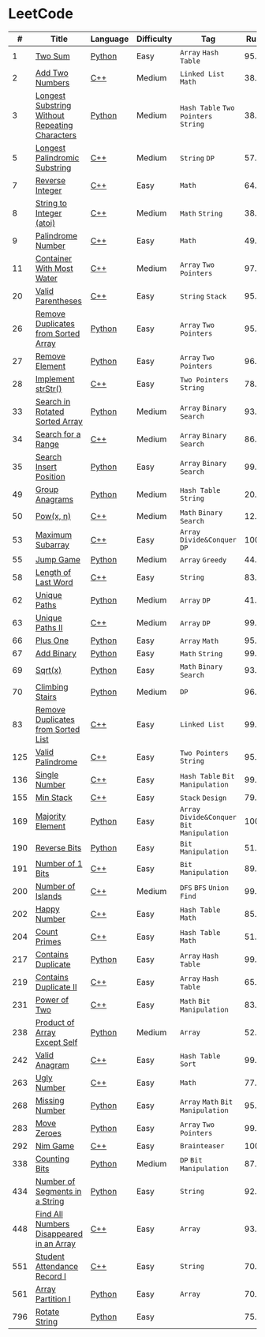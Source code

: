 
# LeetCode
| #    | Title        |Language       |Difficulty       |Tag                |Runtime|
| ---- | ------------ | ------------- | --------------- | ----------------- |-------|
| 1   | [Two Sum](https://leetcode.com/problems/two-sum/description/)                    | [Python](https://github.com/zjjyh96/LeetCode/blob/master/Python/001.py)    |Easy       |`Array` `Hash Table`   |95.47%|
| 2   | [Add Two Numbers](https://leetcode.com/problems/add-two-numbers/description/)   | [C++](https://github.com/zjjyh96/LeetCode/blob/master/C%2B%2B/002.cpp)     |Medium      |`Linked List` `Math`  |38.51%|
| 3   | [Longest Substring Without Repeating Characters](https://leetcode.com/problems/longest-substring-without-repeating-characters/description/) | [Python](https://github.com/zjjyh96/LeetCode/blob/master/Python/003.py)    |Medium           |`Hash Table` `Two Pointers`   `String`  |38.61%|
| 5   | [Longest Palindromic Substring](https://leetcode.com/problems/longest-palindromic-substring/description/)   | [C++](https://github.com/zjjyh96/LeetCode/blob/master/C%2B%2B/005.cpp)     |Medium      |`String` `DP`  |57.04%|
| 7   | [Reverse Integer](https://leetcode.com/problems/reverse-integer/description/)   | [C++](https://github.com/zjjyh96/LeetCode/blob/master/C%2B%2B/007.cpp)     |Easy        |`Math`                |64.08%|
| 8   | [String to Integer (atoi)](https://leetcode.com/problems/string-to-integer-atoi/description/)   | [C++](https://github.com/zjjyh96/LeetCode/blob/master/C%2B%2B/008.cpp)     |Medium        |`Math` `String`    |38.84%|
| 9   | [Palindrome Number](https://leetcode.com/problems/palindrome-number/description/)| [C++](https://github.com/zjjyh96/LeetCode/blob/master/C%2B%2B/009.cpp)    |Easy        |`Math`                |49.55%|
| 11  | [Container With Most Water](https://leetcode.com/problems/container-with-most-water/description/)| [C++](https://github.com/zjjyh96/LeetCode/blob/master/C%2B%2B/011.cpp)    |Medium       |`Array` `Two Pointers`      |97.43%|
| 20  | [Valid Parentheses](https://leetcode.com/problems/valid-parentheses/description/)   | [C++](https://github.com/zjjyh96/LeetCode/blob/master/C%2B%2B/020.cpp)     |Easy        |`String` `Stack`   |95.53%|
| 26  | [Remove Duplicates from Sorted Array](https://leetcode.com/problems/remove-duplicates-from-sorted-array/description/) | [Python](https://github.com/zjjyh96/LeetCode/blob/master/Python/026.py)        |Easy           |`Array` `Two Pointers`     |95.22%|
| 27  | [Remove Element](https://leetcode.com/problems/remove-element/description/) | [Python](https://github.com/zjjyh96/LeetCode/blob/master/Python/027.py)        |Easy           |`Array` `Two Pointers`     |96.38%|
| 28  | [Implement strStr()](https://leetcode.com/problems/implement-strstr/description/) | [C++](https://github.com/zjjyh96/LeetCode/blob/master/C%2B%2B/028.cpp)        |Easy           |`Two Pointers` `String`    |78.83%|
| 33  | [Search in Rotated Sorted Array](https://leetcode.com/problems/search-in-rotated-sorted-array/description/) | [Python](https://github.com/zjjyh96/LeetCode/blob/master/Python/033.py)        |Medium           |`Array` `Binary Search`       |93.83%|
| 34  | [Search for a Range](https://leetcode.com/problems/search-for-a-range/description/)      | [C++](https://github.com/zjjyh96/LeetCode/blob/master/C%2B%2B/034.cpp)     |Medium      |`Array` `Binary Search`|86.74%|
| 35  | [Search Insert Position](https://leetcode.com/problems/search-insert-position/description/) | [Python](https://github.com/zjjyh96/LeetCode/blob/master/Python/035.py)        |Easy           |`Array` `Binary Search`       |99.96%|
| 49  | [Group Anagrams](https://leetcode.com/problems/group-anagrams/description/) | [Python](https://github.com/zjjyh96/LeetCode/blob/master/Python/049.py)        |Medium           |`Hash Table` `String`       |20.61%|
| 50  | [Pow(x, n)](https://leetcode.com/problems/powx-n/description/)                  | [C++](https://github.com/zjjyh96/LeetCode/blob/master/C%2B%2B/050.cpp)     |Medium      |`Math` `Binary Search`|12.98%|
| 53  | [Maximum Subarray](https://leetcode.com/problems/maximum-subarray/description/)  | [C++](https://github.com/zjjyh96/LeetCode/blob/master/C%2B%2B/053.cpp)   |Easy       |`Array` `Divide&Conquer` `DP`       |100.00%|
| 55  | [Jump Game](https://leetcode.com/problems/jump-game/description/)    | [Python](https://github.com/zjjyh96/LeetCode/blob/master/Python/055.py)        |Medium           |`Array` `Greedy`       |44.31%|
| 58  | [Length of Last Word](https://leetcode.com/problems/length-of-last-word/description/)    | [C++](https://github.com/zjjyh96/LeetCode/blob/master/C%2B%2B/058.cpp)        |Easy           |`String`   |83.54%|
| 62  | [Unique Paths](https://leetcode.com/problems/unique-paths/description/) | [Python](https://github.com/zjjyh96/LeetCode/blob/master/Python/062.py)        |Medium           |`Array` `DP`       |41.79%|
| 63  | [Unique Paths II](https://leetcode.com/problems/unique-paths-ii/description/) | [C++](https://github.com/zjjyh96/LeetCode/blob/master/C%2B%2B/063.cpp)        |Medium           |`Array` `DP`       |99.10%|
| 66  | [Plus One](https://leetcode.com/problems/plus-one/description/)    | [Python](https://github.com/zjjyh96/LeetCode/blob/master/Python/066.py)        |Easy           |`Array` `Math`       |95.20%|
| 67  | [Add Binary](https://leetcode.com/problems/add-binary/description/)| [Python](https://github.com/zjjyh96/LeetCode/blob/master/Python/067.py)        |Easy           |`Math` `String`|99.90%|
| 69  | [Sqrt(x)](https://leetcode.com/problems/sqrtx/description/)        | [Python](https://github.com/zjjyh96/LeetCode/blob/master/Python/069.py)    |Easy        |`Math` `Binary Search`|93.52%|
| 70  | [Climbing Stairs](https://leetcode.com/problems/climbing-stairs/description/) | [Python](https://github.com/zjjyh96/LeetCode/blob/master/Python/070.py)        |Medium           |`DP`       |96.35%|
| 83  | [Remove Duplicates from Sorted List](https://leetcode.com/problems/remove-duplicates-from-sorted-list/description/)       | [C++](https://github.com/zjjyh96/LeetCode/blob/master/C%2B%2B/083.cpp)  |Easy      |`Linked List`  |99.34%|
| 125 | [Valid Palindrome](https://leetcode.com/problems/valid-palindrome/description/)       | [C++](https://github.com/zjjyh96/LeetCode/blob/master/C%2B%2B/125.cpp)  |Easy      |`Two Pointers` `String`  |95.16%|
| 136 | [Single Number](https://leetcode.com/problems/single-number/description/)       | [C++](https://github.com/zjjyh96/LeetCode/blob/master/C%2B%2B/136.cpp)  |Easy      |`Hash Table` `Bit Manipulation`       |99.40%|
| 155 | [Min Stack](https://leetcode.com/problems/min-stack/description/)         | [C++](https://github.com/zjjyh96/LeetCode/blob/master/C%2B%2B/155.cpp)     |Easy     |`Stack` `Design`   |79.71%|
| 169 | [Majority Element](https://leetcode.com/problems/majority-element/description/) | [Python](https://github.com/zjjyh96/LeetCode/blob/master/Python/169.py)        |Easy           |`Array` `Divide&Conquer` `Bit Manipulation`       |100.00%|
| 190 | [Reverse Bits](https://leetcode.com/problems/reverse-bits/description/) | [Python](https://github.com/zjjyh96/LeetCode/blob/master/Python/190.py)        |Easy           |`Bit Manipulation`       |51.31%|
| 191 | [Number of 1 Bits](https://leetcode.com/problems/number-of-1-bits/description/)          | [C++](https://github.com/zjjyh96/LeetCode/blob/master/C%2B%2B/191.cpp)     |Easy      |`Bit Manipulation`      |89.95%|
| 200 | [Number of Islands](https://leetcode.com/problems/number-of-islands/description/)        | [C++](https://github.com/zjjyh96/LeetCode/blob/master/C%2B%2B/200.cpp)     |Medium      |`DFS` `BFS` `Union Find`     |99.91%|
| 202 | [Happy Number](https://leetcode.com/problems/happy-number/description/)          | [C++](https://github.com/zjjyh96/LeetCode/blob/master/C%2B%2B/202.cpp)     |Easy      |`Hash Table` `Math`     |85.26%|
| 204 | [Count Primes](https://leetcode.com/problems/count-primes/description/)          | [C++](https://github.com/zjjyh96/LeetCode/blob/master/C%2B%2B/204.cpp)     |Easy      |`Hash Table` `Math`     |51.46%|
| 217 | [Contains Duplicate](https://leetcode.com/problems/contains-duplicate/description/) | [Python](https://github.com/zjjyh96/LeetCode/blob/master/Python/217.py)        |Easy           |`Array` `Hash Table`|99.83%|
| 219 | [Contains Duplicate II](https://leetcode.com/problems/contains-duplicate-ii/description/) | [C++](https://github.com/zjjyh96/LeetCode/blob/master/C%2B%2B/219.cpp)        |Easy           |`Array` `Hash Table`|65.09%|
| 231 | [Power of Two](https://leetcode.com/problems/power-of-two/description/) | [C++](https://github.com/zjjyh96/LeetCode/blob/master/C%2B%2B/231.cpp)        |Easy           |`Math` `Bit Manipulation`|83.03%|
| 238 | [Product of Array Except Self](https://leetcode.com/problems/product-of-array-except-self/description/) | [Python](https://github.com/zjjyh96/LeetCode/blob/master/Python/238.py)        |Medium           |`Array`       |52.21%|
| 242 | [Valid Anagram](https://leetcode.com/problems/valid-anagram/description/) | [C++](https://github.com/zjjyh96/LeetCode/blob/master/C%2B%2B/242.cpp)        |Easy           |`Hash Table` `Sort`       |99.39%|
| 263 | [Ugly Number](https://leetcode.com/problems/ugly-number/description/)            | [C++](https://github.com/zjjyh96/LeetCode/blob/master/C%2B%2B/263.cpp)     |Easy      |`Math`                   |77.79%|
| 268 | [Missing Number](https://leetcode.com/problems/missing-number/description/)    | [Python](https://github.com/zjjyh96/LeetCode/blob/master/Python/268.py)   |Easy           |`Array` `Math` `Bit Manipulation`       |95.78%|
| 283 | [Move Zeroes](https://leetcode.com/problems/move-zeroes/description/) | [Python](https://github.com/zjjyh96/LeetCode/blob/master/Python/283.py)        |Easy           |`Array` `Two Pointers`       |99.30%|
| 292 | [Nim Game](https://leetcode.com/problems/nim-game/description/) | [C++](https://github.com/zjjyh96/LeetCode/blob/master/C%2B%2B/292.cpp)        |Easy          |`Brainteaser`|100.00%|
| 338 | [Counting Bits](https://leetcode.com/problems/counting-bits/description/)        | [Python](https://github.com/zjjyh96/LeetCode/blob/master/Python/338.py) |Medium    |`DP` `Bit Manipulation`  |87.58%|
| 434 | [Number of Segments in a String](https://leetcode.com/problems/number-of-segments-in-a-string/description/)| [Python](https://github.com/zjjyh96/LeetCode/blob/master/Python/434.py)    |Easy        |`String`           |92.24%|
| 448 | [Find All Numbers Disappeared in an Array](https://leetcode.com/problems/find-all-numbers-disappeared-in-an-array/description/) | [C++](https://github.com/zjjyh96/LeetCode/blob/master/C%2B%2B/448.cpp)        |Easy           |`Array`       |93.54%|
| 551 | [Student Attendance Record I](https://leetcode.com/problems/student-attendance-record-i/description/)   | [C++](https://github.com/zjjyh96/LeetCode/blob/master/C%2B%2B/551.cpp)|Easy |`String`    |70.11%|
| 561 | [Array Partition I](https://leetcode.com/problems/array-partition-i/description/)| [Python](https://github.com/zjjyh96/LeetCode/blob/master/Python/561.py)    |Easy      |`Array`                  |70.98%|
| 796 | [Rotate String](https://leetcode.com/problems/rotate-string/description/)| [Python](https://github.com/zjjyh96/LeetCode/blob/master/Python/796.py)    |Easy      |               |75.88%|


<!-- ## Array

| #    | Title        |Language       |Difficulty       |Tag                |Runtime|
| ---- | ------------ | ------------- | --------------- | ----------------- |-------|
| 1  | [Two Sum](https://leetcode.com/problems/two-sum/description/)                    | [Python](https://github.com/zjjyh96/LeetCode/blob/master/Python/001.py)  |Easy       |`Array` `Hash Table`   |95.47%|
| 26 | [Remove Duplicates from Sorted Array](https://leetcode.com/problems/remove-duplicates-from-sorted-array/description/) | [Python](https://github.com/zjjyh96/LeetCode/blob/master/Python/026.py)        |Easy           |`Array` `Two Pointers`     |95.22%|
| 27 | [Remove Element](https://leetcode.com/problems/remove-element/description/) | [Python](https://github.com/zjjyh96/LeetCode/blob/master/Python/027.py)        |Easy           |`Array` `Two Pointers`     |96.38%|
| 33 | [Search in Rotated Sorted Array](https://leetcode.com/problems/search-in-rotated-sorted-array/description/) | [Python](https://github.com/zjjyh96/LeetCode/blob/master/Python/033.py)        |Medium           |`Array` `Binary Search`       |93.83%|
| 34  | [Search for a Range](https://leetcode.com/problems/search-for-a-range/description/)      | [C++](https://github.com/zjjyh96/LeetCode/blob/master/C%2B%2B/034.cpp)     |Medium      |`Array` `Binary Search`|86.74%|
| 53 | [Maximum Subarray](https://leetcode.com/problems/maximum-subarray/description/)  | [C++](https://github.com/zjjyh96/LeetCode/blob/master/C%2B%2B/053.cpp)   |Easy       |`Array` `Divide&Conquer` `DP`       |100.00%|
| 55 | [Jump Game](https://leetcode.com/problems/jump-game/description/)    | [Python](https://github.com/zjjyh96/LeetCode/blob/master/Python/055.py)        |Medium           |`Array` `Greedy`       |44.31%|
| 62 | [Unique Paths](https://leetcode.com/problems/unique-paths/description/) | [Python](https://github.com/zjjyh96/LeetCode/blob/master/Python/062.py)        |Medium           |`Array` `DP`       |41.79%|
| 63 | [Unique Paths II](https://leetcode.com/problems/unique-paths-ii/description/) | [C++](https://github.com/zjjyh96/LeetCode/blob/master/C%2B%2B/063.cpp)        |Medium           |`Array` `DP`       |99.10%|
| 66 | [Plus One](https://leetcode.com/problems/plus-one/description/) | [Python](https://github.com/zjjyh96/LeetCode/blob/master/Python/066.py)        |Easy           |`Array` `Math`       |95.20%|
| 169 | [Majority Element](https://leetcode.com/problems/majority-element/description/) | [Python](https://github.com/zjjyh96/LeetCode/blob/master/Python/169.py)        |Easy           |`Array` `Divide&Conquer` `Bit Manipulation`       |100.00%|
| 217 | [Contains Duplicate](https://leetcode.com/problems/contains-duplicate/description/) | [Python](https://github.com/zjjyh96/LeetCode/blob/master/Python/217.py)        |Easy           |`Array` `Hash Table`|99.83%|
| 219 | [Contains Duplicate II](https://leetcode.com/problems/contains-duplicate-ii/description/) | [C++](https://github.com/zjjyh96/LeetCode/blob/master/C%2B%2B/219.cpp)        |Easy           |`Array` `Hash Table`|65.09%|
| 238| [Product of Array Except Self](https://leetcode.com/problems/product-of-array-except-self/description/) | [Python](https://github.com/zjjyh96/LeetCode/blob/master/Python/238.py)        |Medium           |`Array`       |52.21%|
| 268| [Missing Number](https://leetcode.com/problems/missing-number/description/)    | [Python](https://github.com/zjjyh96/LeetCode/blob/master/Python/268.py)   |Easy           |`Array` `Math` `Bit Manipulation`       |95.78%|
| 283| [Move Zeroes](https://leetcode.com/problems/move-zeroes/description/) | [Python](https://github.com/zjjyh96/LeetCode/blob/master/Python/283.py)        |Easy           |`Array` `Two Pointers`       |99.30%|
| 448| [Find All Numbers Disappeared in an Array](https://leetcode.com/problems/find-all-numbers-disappeared-in-an-array/description/) | [C++](https://github.com/zjjyh96/LeetCode/blob/master/C%2B%2B/448.cpp)        |Easy           |`Array`       |93.54%|
| 561| [Array Partition I](https://leetcode.com/problems/array-partition-i/description/)    | [Python](https://github.com/zjjyh96/LeetCode/blob/master/Python/561.py)|Easy           |`Array`       |70.98%|

## Bit Manipulation

| #    | Title        |Language       |Difficulty       |Tag                |
| ---- | ------------ | ------------- | --------------- | ----------------- |
| 136 | [Single Number](https://leetcode.com/problems/single-number/description/)       | [C++](https://github.com/zjjyh96/LeetCode/blob/master/C%2B%2B/136.cpp)  |Easy      |`Hash Table` `Bit Manipulation`       |
| 169 | [Majority Element](https://leetcode.com/problems/majority-element/description/) | [Python](https://github.com/zjjyh96/LeetCode/blob/master/Python/169.py) |Easy      |`Array` `Divide&Conquer` `Bit Manipulation`       |
| 190 | [Reverse Bits](https://leetcode.com/problems/reverse-bits/description/) | [Python](https://github.com/zjjyh96/LeetCode/blob/master/Python/190.py)        |Easy           |`Bit Manipulation`       |51.31%|
| 191 | [Number of 1 Bits](https://leetcode.com/problems/number-of-1-bits/description/)          | [C++](https://github.com/zjjyh96/LeetCode/blob/master/C%2B%2B/191.cpp)     |Easy      |`Bit Manipulation`      |89.95%|
| 231 | [Power of Two](https://leetcode.com/problems/power-of-two/description/) | [C++](https://github.com/zjjyh96/LeetCode/blob/master/C%2B%2B/231.cpp)        |Easy           |`Math` `Bit Manipulation`|83.03%|
| 268 | [Missing Number](https://leetcode.com/problems/missing-number/description/)     | [Python](https://github.com/zjjyh96/LeetCode/blob/master/Python/268.py) |Easy      |`Array` `Math` `Bit Manipulation`       |
| 338 |[Counting Bits](https://leetcode.com/problems/counting-bits/description/)        | [Python](https://github.com/zjjyh96/LeetCode/blob/master/Python/338.py) |Medium    |`DP` `Bit Manipulation`  |


## Math

| #    | Title        |Language       |Difficulty       |Tag                |
| ---- | ------------ | ------------- | --------------- | ----------------- |
| 2   | [Add Two Numbers](https://leetcode.com/problems/add-two-numbers/description/)   | [C++](https://github.com/zjjyh96/LeetCode/blob/master/C%2B%2B/002.cpp)     |Medium      |`Linked List` `Math`  |
| 7   | [Reverse Integer](https://leetcode.com/problems/reverse-integer/description/)   | [C++](https://github.com/zjjyh96/LeetCode/blob/master/C%2B%2B/007.cpp)     |Easy        |`Math`                |
| 8   | [String to Integer (atoi)](https://leetcode.com/problems/string-to-integer-atoi/description/)   | [C++](https://github.com/zjjyh96/LeetCode/blob/master/C%2B%2B/008.cpp)  |Medium        |`Math` `String`    |
| 9   | [Palindrome Number](https://leetcode.com/problems/palindrome-number/description/)| [C++](https://github.com/zjjyh96/LeetCode/blob/master/C%2B%2B/009.cpp)    |Easy        |`Math`                |
| 50  | [Pow(x, n)](https://leetcode.com/problems/powx-n/description/)                  | [C++](https://github.com/zjjyh96/LeetCode/blob/master/C%2B%2B/050.cpp)     |Medium      |`Math` `Binary Search`|
| 66  | [Plus One](https://leetcode.com/problems/plus-one/description/)                 | [Python](https://github.com/zjjyh96/LeetCode/blob/master/Python/066.py)    |Easy        |`Array` `Math`        |
| 67  | [Add Binary](https://leetcode.com/problems/add-binary/description/)| [Python](https://github.com/zjjyh96/LeetCode/blob/master/Python/067.py)    |Easy        |`Math` `String`|99.90%|
| 69  | [Sqrt(x)](https://leetcode.com/problems/sqrtx/description/)                     | [Python](https://github.com/zjjyh96/LeetCode/blob/master/Python/069.py)    |Easy        |`Math` `Binary Search`|
| 204 | [Count Primes](https://leetcode.com/problems/count-primes/description/)          | [C++](https://github.com/zjjyh96/LeetCode/blob/master/C%2B%2B/204.cpp)     |Easy      |`Hash Table` `Math`     |51.46%|
| 231 | [Power of Two](https://leetcode.com/problems/power-of-two/description/) | [C++](https://github.com/zjjyh96/LeetCode/blob/master/C%2B%2B/231.cpp)        |Easy           |`Math` `Bit Manipulation`|83.03%|
| 263 | [Ugly Number](https://leetcode.com/problems/ugly-number/description/)           | [C++](https://github.com/zjjyh96/LeetCode/blob/master/C%2B%2B/263.cpp)     |Easy        |`Math`                |
| 268 | [Missing Number](https://leetcode.com/problems/missing-number/description/)     | [Python](https://github.com/zjjyh96/LeetCode/blob/master/Python/268.py)    |Easy        |`Array` `Math` `Bit Manipulation` |

## DP

| #    | Title        |Language       |Difficulty       |Tag                |
| ---- | ------------ | ------------- | --------------- | ----------------- |
| 5   | [Longest Palindromic Substring](https://leetcode.com/problems/longest-palindromic-substring/description/)   | [C++](https://github.com/zjjyh96/LeetCode/blob/master/C%2B%2B/005.cpp)     |Medium      |`String` `DP`  |57.04%|
| 53 | [Maximum Subarray](https://leetcode.com/problems/maximum-subarray/description/)    | [C++](https://github.com/zjjyh96/LeetCode/blob/master/C%2B%2B/053.cpp) |Easy           |`Array` `Divide&Conquer` `DP`       |
| 62 | [Unique Paths](https://leetcode.com/problems/unique-paths/description/) | [Python](https://github.com/zjjyh96/LeetCode/blob/master/Python/062.py)        |Medium           |`Array` `DP`       |
| 63 | [Unique Paths II](https://leetcode.com/problems/unique-paths-ii/description/) | [C++](https://github.com/zjjyh96/LeetCode/blob/master/C%2B%2B/063.cpp)        |Medium           |`Array` `DP`       |
| 70 | [Climbing Stairs](https://leetcode.com/problems/climbing-stairs/description/) | [Python](https://github.com/zjjyh96/LeetCode/blob/master/Python/070.py)        |Medium           |`DP`       |
| 338  |[Counting Bits](https://leetcode.com/problems/counting-bits/description/)   | [Python](https://github.com/zjjyh96/LeetCode/blob/master/Python/338.py)     |Medium           |`DP` `Bit Manipulation`  |

## String

| #    | Title        |Language       |Difficulty       |Tag                |Runtime|
| ---- | ------------ | ------------- | --------------- | ----------------- |-------|
| 5   | [Longest Palindromic Substring](https://leetcode.com/problems/longest-palindromic-substring/description/)   | [C++](https://github.com/zjjyh96/LeetCode/blob/master/C%2B%2B/005.cpp)     |Medium      |`String` `DP`  |57.04%|
| 8   | [String to Integer (atoi)](https://leetcode.com/problems/string-to-integer-atoi/description/)   | [C++](https://github.com/zjjyh96/LeetCode/blob/master/C%2B%2B/008.cpp)     |Medium      |`Math` `String`    |38.84%|
| 20  | [Valid Parentheses](https://leetcode.com/problems/valid-parentheses/description/)   | [C++](https://github.com/zjjyh96/LeetCode/blob/master/C%2B%2B/020.cpp)     |Easy        |`String` `Stack`   |95.53%|
| 28  | [Implement strStr()](https://leetcode.com/problems/implement-strstr/description/) | [C++](https://github.com/zjjyh96/LeetCode/blob/master/C%2B%2B/028.cpp)        |Easy           |`Two Pointers` `String`    |78.83%|
| 58  | [Length of Last Word](https://leetcode.com/problems/length-of-last-word/description/)    | [C++](https://github.com/zjjyh96/LeetCode/blob/master/C%2B%2B/058.cpp)        |Easy           |`String`   |83.54%|
| 67  | [Add Binary](https://leetcode.com/problems/add-binary/description/)| [Python](https://github.com/zjjyh96/LeetCode/blob/master/Python/067.py)        |Easy           |`Math` `String`|99.90%|
| 125 | [Valid Palindrome](https://leetcode.com/problems/valid-palindrome/description/)       | [C++](https://github.com/zjjyh96/LeetCode/blob/master/C%2B%2B/125.cpp)  |Easy      |`Two Pointers` `String` |95.16%|
| 434 | [Number of Segments in a String](https://leetcode.com/problems/number-of-segments-in-a-string/description/)| [Python](https://github.com/zjjyh96/LeetCode/blob/master/Python/434.py)    |Easy        |`String`           |92.24%|
| 551 | [Student Attendance Record I](https://leetcode.com/problems/student-attendance-record-i/description/)   | [C++](https://github.com/zjjyh96/LeetCode/blob/master/C%2B%2B/551.cpp)     |Easy        |`String`           |70.11%|

## Linked List
| #    | Title        |Language       |Difficulty       |Tag                |
| ---- | ------------ | ------------- | --------------- | ----------------- |
| 2   | [Add Two Numbers](https://leetcode.com/problems/add-two-numbers/description/)         | [C++](https://github.com/zjjyh96/LeetCode/blob/master/C%2B%2B/002.cpp)     |Medium             |`Linked List` `Math`   |
| 83  | [Remove Duplicates from Sorted List](https://leetcode.com/problems/remove-duplicates-from-sorted-list/description/)       | [C++](https://github.com/zjjyh96/LeetCode/blob/master/C%2B%2B/083.cpp)  |Easy      |`Linked List`  |99.34%|

## Stack
| #    | Title        |Language       |Difficulty       |Tag                |Runtime|
| ---- | ------------ | ------------- | --------------- | ----------------- |-------|
| 155  | [Min Stack](https://leetcode.com/problems/min-stack/description/)         | [C++](https://github.com/zjjyh96/LeetCode/blob/master/C%2B%2B/155.cpp)     |Easy     |`Stack` `Design`   |79.71%|
